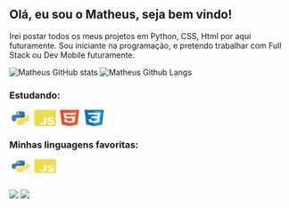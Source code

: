 ## Olá, eu sou o Matheus, seja bem vindo!

Irei postar todos os meus projetos em Python, CSS, Html por aqui futuramente.
Sou iniciante na programação, e pretendo trabalhar com Full Stack ou Dev Mobile futuramente.

![Matheus GitHub stats](https://github-readme-stats.vercel.app/api?username=Matheusjeffer&show_icons=true&theme=dark&count_private=False)
![Matheus Github Langs](https://github-readme-stats.vercel.app/api/top-langs/?username=MatheusJeffer&theme=dark&layout=compact)



<h3>Estudando:</h3>
<div> 
  <img align="center" alt="Math-Python" height="30" width="40" src="https://raw.githubusercontent.com/devicons/devicon/master/icons/python/python-original.svg"> 
  <img align="center" alt="Math-Js" height="30" width="40" src="https://raw.githubusercontent.com/devicons/devicon/master/icons/javascript/javascript-plain.svg">
  <img align="center" alt="Math-HTML" height="30" width="40" 
 src="https://raw.githubusercontent.com/devicons/devicon/master/icons/html5/html5-original.svg"> 
  <img align="center" alt="Math-CSS" height="30" width="40"
 src="https://raw.githubusercontent.com/devicons/devicon/master/icons/css3/css3-original.svg"> 
</div> 




<h3>Minhas linguagens favoritas:</h3>
<div> 
  <img align="center" alt="Math-Python" height="25" width="40" src="https://raw.githubusercontent.com/devicons/devicon/master/icons/python/python-original.svg"> 
  <img align="center" alt="Math-Js" height="25" width="40" src="https://raw.githubusercontent.com/devicons/devicon/master/icons/javascript/javascript-plain.svg">
</div> 

## 

<div> 

  <a href = "mailto:matherthentic@gmail.com"><img src="https://img.shields.io/badge/-Gmail-%23333?style=for-the-badge&logo=gmail&logoColor=white" target="_blank"></a>
  <a href="https://www.linkedin.com/in/matheus-jefferson-049b53270/" target="_blank"><img src="https://img.shields.io/badge/-LinkedIn-%230077B5?style=for-the-badge&logo=linkedin&logoColor=white" target="_blank"></a> 
  
</div>

